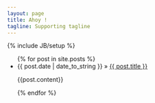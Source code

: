 ```yaml
---
layout: page
title: Ahoy !
tagline: Supporting tagline
---
```

{% include JB/setup %}


<ul class="posts">
  {% for post in site.posts %}
    <li><span>{{ post.date | date_to_string }}</span> &raquo; <a href="{{ BASE_PATH }}{{ post.url }}">{{ post.title }}</a>
        <p>{{post.content}} </p> 
    </li>
  {% endfor %}
</ul>




